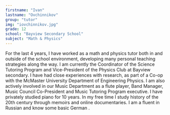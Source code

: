 ```yaml
---
firstname: "Ivan"
lastname: "Ovchinnikov"
group: "tutor"
img: "iovchinnikov.jpg"
grade: 12
school: "Bayview Secondary School"
subject: "Math & Physics"
---
```


For the last 4 years, I have worked as a math and physics tutor both in and outside of the school environment, developing many personal teaching strategies along the way. I am currently the Coordinator of the Science Tutoring Program and Vice-President of the Physics Club at Bayview secondary. I have had close experiences with research, as part of a Co-op with the McMaster University Department of Engineering Physics. I am also actively involved in our Music Department as a flute player, Band Manager, Music Council Co-President and Music Tutoring Program executive. I have privately studied piano for 10 years. In my free time I study history of the 20th century through memoirs and online documentaries. I am a fluent in Russian and know some basic German .